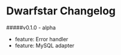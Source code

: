 # Dwarfstar Changelog

#####v0.1.0 - alpha

   - feature: Error handler
   - feature: MySQL adapter
